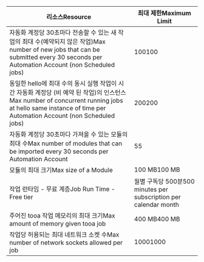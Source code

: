 | <span data-ttu-id="8d112-101">리소스</span><span class="sxs-lookup"><span data-stu-id="8d112-101">Resource</span></span> | <span data-ttu-id="8d112-102">최대 제한</span><span class="sxs-lookup"><span data-stu-id="8d112-102">Maximum Limit</span></span> |
| --- | --- |
| <span data-ttu-id="8d112-103">자동화 계정당 30초마다 전송할 수 있는 새 작업의 최대 수(예약되지 않은 작업)</span><span class="sxs-lookup"><span data-stu-id="8d112-103">Max number of new jobs that can be submitted every 30 seconds per Automation Account (non Scheduled jobs)</span></span> |<span data-ttu-id="8d112-104">100</span><span class="sxs-lookup"><span data-stu-id="8d112-104">100</span></span> |
| <span data-ttu-id="8d112-105">동일한 hello에 최대 수의 동시 실행 작업이 시간 자동화 계정당 (비 예약 된 작업)의 인스턴스</span><span class="sxs-lookup"><span data-stu-id="8d112-105">Max number of concurrent running jobs at hello same instance of time per Automation Account (non Scheduled jobs)</span></span> |<span data-ttu-id="8d112-106">200</span><span class="sxs-lookup"><span data-stu-id="8d112-106">200</span></span> |
| <span data-ttu-id="8d112-107">자동화 계정당 30초마다 가져올 수 있는 모듈의 최대 수</span><span class="sxs-lookup"><span data-stu-id="8d112-107">Max number of modules that can be imported every 30 seconds per Automation Account</span></span> |<span data-ttu-id="8d112-108">5</span><span class="sxs-lookup"><span data-stu-id="8d112-108">5</span></span> |
| <span data-ttu-id="8d112-109">모듈의 최대 크기</span><span class="sxs-lookup"><span data-stu-id="8d112-109">Max size of a Module</span></span> |<span data-ttu-id="8d112-110">100 MB</span><span class="sxs-lookup"><span data-stu-id="8d112-110">100 MB</span></span> |
| <span data-ttu-id="8d112-111">작업 런타임 - 무료 계층</span><span class="sxs-lookup"><span data-stu-id="8d112-111">Job Run Time - Free tier</span></span> |<span data-ttu-id="8d112-112">월별 구독당 500분</span><span class="sxs-lookup"><span data-stu-id="8d112-112">500 minutes per subscription per calendar month</span></span> |
| <span data-ttu-id="8d112-113">주어진 tooa 작업 메모리의 최대 크기</span><span class="sxs-lookup"><span data-stu-id="8d112-113">Max amount of memory given tooa job</span></span> |<span data-ttu-id="8d112-114">400 MB</span><span class="sxs-lookup"><span data-stu-id="8d112-114">400 MB</span></span> |
| <span data-ttu-id="8d112-115">작업당 허용되는 최대 네트워크 소켓 수</span><span class="sxs-lookup"><span data-stu-id="8d112-115">Max number of network sockets allowed per job</span></span> |<span data-ttu-id="8d112-116">1000</span><span class="sxs-lookup"><span data-stu-id="8d112-116">1000</span></span> |

